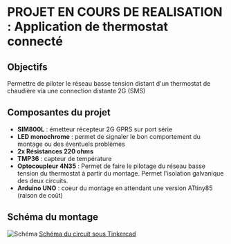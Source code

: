 # PROJET EN COURS DE REALISATION : Application de thermostat connecté

## Objectifs
Permettre de piloter le réseau basse tension distant d'un thermostat de chaudière via une connection distante 2G (SMS)

## Composantes du projet
- **SIM800L** : émetteur récepteur 2G GPRS sur port série
- **LED monochrome** : permet de signaler le bon comportement du montage ou des éventuels problèmes
- **2x Résistances 220 ohms**
- **TMP36** : capteur de température
- **Optocoupleur 4N35** : Permet de faire le pilotage du réseau basse tension du thermostat à partir du montage. Permet l'isolation galvanique des deux circuits.
- **Arduino UNO** : coeur du montage en attendant une version ATtiny85 (raison de coût)

## Schéma du montage
![Schéma](https://github.com/IRIS-LAB/julien/blob/master/thermostat/Thermostat.png)
[Schéma du circuit sous Tinkercad](https://www.tinkercad.com/things/bOKf7TTl9bY-thermostat/editel?sharecode=k6dUCqKOuqLPY_ALAoaU46QItPdpttJL33RTVWE1nWM=)

[//]: # (Un commentaire)